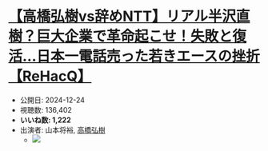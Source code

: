 # [【高橋弘樹vs辞めNTT】リアル半沢直樹？巨大企業で革命起こせ！失敗と復活…日本一電話売った若きエースの挫折【ReHacQ】](https://www.youtube.com/watch?v=kQWSXeoH-yI)
-   公開日: 2024-12-24
-   視聴数: 136,402
-   **いいね数: 1,222**
-   出演者: 山本将裕, [高橋弘樹](/rehacq_fan/people/高橋弘樹 "wikilink")
    - [![](https://img.youtube.com/vi/kQWSXeoH-yI/hqdefault.jpg)](https://www.youtube.com/watch?v=kQWSXeoH-yI)
